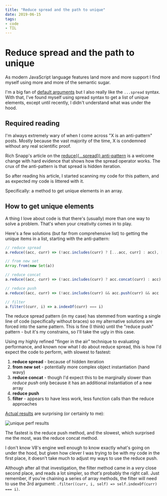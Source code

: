 ```yaml
---
title: "Reduce spread and the path to unique"
date: 2019-06-15
tags:
- code
- TIL
---
```


# Reduce spread and the path to unique

As modern JavaScript language features land more and more support I find myself using more and more of the semantic sugar.

I'm a big fan of [default arguments](https://remysharp.com/2017/10/25/es6-default-arguments) but I also really like the `...spread` syntax. With that, I've found myself using spread syntax to get a list of unique elements, except until recently, I didn't understand what was under the hood.

<!--more-->

## Required reading

I'm always extremely wary of when I come across "X is an anti-pattern" posts. Mostly because the vast majority of the time, X is condemned without any real scientific proof.

Rich Snapp's article on the [reduce({...spread}) anti-pattern](https://www.richsnapp.com/blog/2019/06-09-reduce-spread-anti-pattern) is a welcome change with hard evidence that shows how the spread operator works. The crux of the anti-pattern is that spread is hidden iteration.

So after reading his article, I started scanning my code for this pattern, and as expected my code is littered with it.

Specifically: a method to get unique elements in an array.

## How to get unique elements

A thing I love about code is that there's (usually) more than one way to solve a problem. That's when your creativity comes in to play.

Here's a few solutions (but far from comprehensive list) to getting the unique items in a list, starting with the anti-pattern:

```js
// reduce spread
a.reduce((acc, curr) => (!acc.includes(curr) ? [...acc, curr] : acc), [])

// from new set
Array.from(new Set(a))

// reduce concat
a.reduce((acc, curr) => (!acc.includes(curr) ? acc.concat(curr) : acc), [])

// reduce push
a.reduce((acc, curr) => (!acc.includes(curr) && acc.push(curr) && acc || acc), [])

// filter
a.filter((curr, i) => a.indexOf(curr) === i)
```

The reduce spread pattern (in my case) has stemmed from wanting a single line of code (specifically without braces) so my alternative solutions are forced into the same pattern. This is fine (I think) until the "reduce push" pattern - but it's my constrains, so I'll take the ugly in this case.

Using my highly refined "finger in the air" technique to evaluating performance, and known now what I do about reduce spread, this is how I'd expect the code to perform, with slowest to fastest:

1. **reduce spread** - because of hidden iteration
2. **from new set** - potentially more complex object instantiation (hand wavy)
4. **reduce concat** - though I'd expect this to be marginally slower than _reduce push_ only because it has an additional instantiation of a new array
3. **reduce push**
5. **filter** - appears to have less work, less function calls than the reduce approaches

[Actual results](https://jsperf.com/remy-unique/1) are surprising (or certainly to me):

![unique perf results](/images/unique-perf.png)

The fastest is the reduce push method, and the slowest, which surprised me the most, was the reduce concat method.

I don't know V8's engine well enough to know exactly what's going on under the hood, but given how clever I was trying to be with my code in the first place, it doesn't take much to adjust my ways to use the reduce push.

Although after all that investigation, the filter method came in a _very_ close second place, and reads a lot simpler, so _that's_ probably the right call. Just remember, if you're chaining a series of array methods, the filter will need to use the 3rd argument: `.filter((curr, i, self) => self.indexOf(curr) === i)`.
